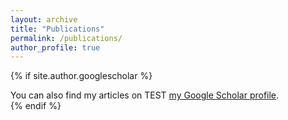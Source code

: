 ```yaml
---
layout: archive
title: "Publications"
permalink: /publications/
author_profile: true
---
```


{% if site.author.googlescholar %}
  <div class="wordwrap">You can also find my articles on TEST <a href="{{site.author.googlescholar}}">my Google Scholar profile</a>.</div>
{% endif %}


